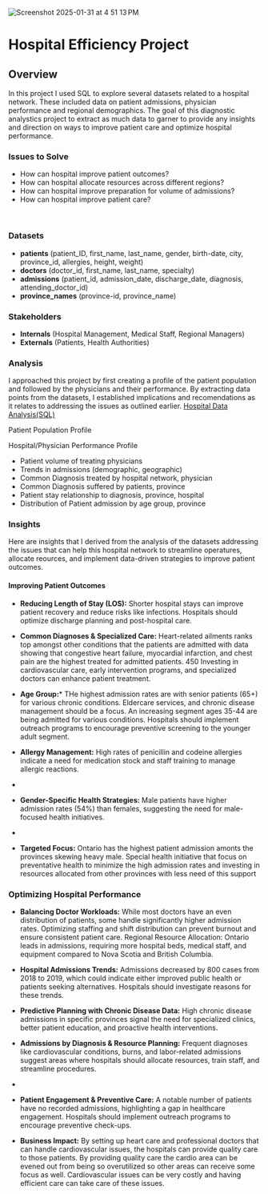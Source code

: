 
![Screenshot 2025-01-31 at 4 51 13 PM](https://github.com/user-attachments/assets/12f74564-4335-4d37-be5f-ebc121950525)

# Hospital Efficiency Project 

##     Overview  
In this project I used SQL to explore several datasets related to a hospital network. These included data on patient admissions, physician performance and regional demographics. The goal of this diagnostic analystics project to extract as much data to garner to provide any insights and direction on ways to improve patient care and optimize hospital performance.   

###    Issues to Solve

- How can hospital improve patient outcomes? 
- How can hospital allocate resources across different regions?
- How can hospital improve preparation for volume of admissions?
- How can hospital improve patient care?
 
‭  
###     Datasets

-  **patients** 
(patient_ID, first_name, last_name, gender, birth-date, city, province_id, allergies, height, weight) 
- **doctors** 
(doctor_id, first_name, last_name, specialty)
- **admissions** 
(patient_id, admission_date, discharge_date, diagnosis, attending_doctor_id)
- **province_names** 
(province-id, province_name)


###   Stakeholders

- **Internals** 
(Hospital Management, Medical Staff, Regional Managers)
- **Externals** 
(Patients, Health Authorities)


###   Analysis 

I approached this project by first creating a profile of the patient population and followed by the physicians and their performance. By extracting data points from the datasets, I established implications and recomendations as it relates to addressing the issues as outlined earlier.
[Hospital Data Analysis(SQL)](SQL/Projects/Hospital/sql-hospital.md)

Patient Population Profile


Hospital/Physician Performance Profile
- Patient volume of treating physicians 
- Trends in admissions (demographic, geographic)
- Common Diagnosis treated by hospital network, physician
- Common Diagnosis suffered by patients, province
- Patient stay relationship to diagnosis, province, hospital
- Distribution of Patient admission by age group, province


###   Insights
Here are insights that I derived from the analysis of the datasets addressing the issues that can help this hospital network to streamline operatures, allocate reources, and implement data-driven strategies to improve patient outcomes.  

#### Improving Patient Outcomes
-  **Reducing Length of Stay (LOS):** Shorter hospital stays can improve patient recovery and reduce risks like infections. Hospitals should optimize discharge planning and post-hospital care.
-  **Common Diagnoses & Specialized Care:** Heart-related ailments ranks top amongst other conditions that the patients are admitted with data showing that congestive heart failure, myocardial infarction, and chest pain are the highest treated for admitted patients. 450  Investing in cardiovascular care, early intervention programs, and specialized doctors can enhance patient treatment.   

-  **Age Group:***  THe highest admission rates are with senior patients (65+) for various chronic conditions. Eldercare services, and chronic disease management should be a focus.
An increasing segment ages 35-44 are being admitted for various conditions. Hospitals should implement outreach programs to encourage preventive screening to the younger adult segment.

-  **Allergy Management:** High rates of penicillin and codeine allergies indicate a need for medication stock and staff training to manage allergic reactions.
-  
- **Gender-Specific Health Strategies:** Male patients have higher admission rates (54%) than females, suggesting the need for male-focused health initiatives.
- 
-  **Targeted Focus:**  Ontario has the highest patient admission amonts the provinces skewing heavy male. Special health initiative that focus on preventative health to minimize the high admission rates and investing in resources allocated from other provinces with less need of this support
  
### Optimizing Hospital Performance
-  **Balancing Doctor Workloads:** While most doctors have an even distribution of patients, some handle significantly higher admission rates. Optimizing staffing and shift distribution can prevent burnout and ensure consistent patient care.
Regional Resource Allocation: Ontario leads in admissions, requiring more hospital beds, medical staff, and equipment compared to Nova Scotia and British Columbia.
-  **Hospital Admissions Trends:** Admissions decreased by 800 cases from 2018 to 2019, which could indicate either improved public health or patients seeking alternatives. Hospitals should investigate reasons for these trends.
-  **Predictive Planning with Chronic Disease Data:** High chronic disease admissions in specific provinces signal the need for specialized clinics, better patient education, and proactive health interventions.
-  **Admissions by Diagnosis & Resource Planning:** Frequent diagnoses like cardiovascular conditions, burns, and labor-related admissions suggest areas where hospitals should allocate resources, train staff, and streamline procedures.
-  
-  **Patient Engagement & Preventive Care:** A notable number of patients have no recorded admissions, highlighting a gap in healthcare engagement. Hospitals should implement outreach programs to encourage preventive check-ups.

- **Business Impact:** By setting up heart care and professional doctors that can handle cardiovascular
issues, the hospitals can provide quality care to those patients. By providing quality
care the cardio area can be evened out from being so overutilized so other areas can
receive some focus as well. Cardiovascular issues can be very costly and having
efficient care can take care of these issues.


 
